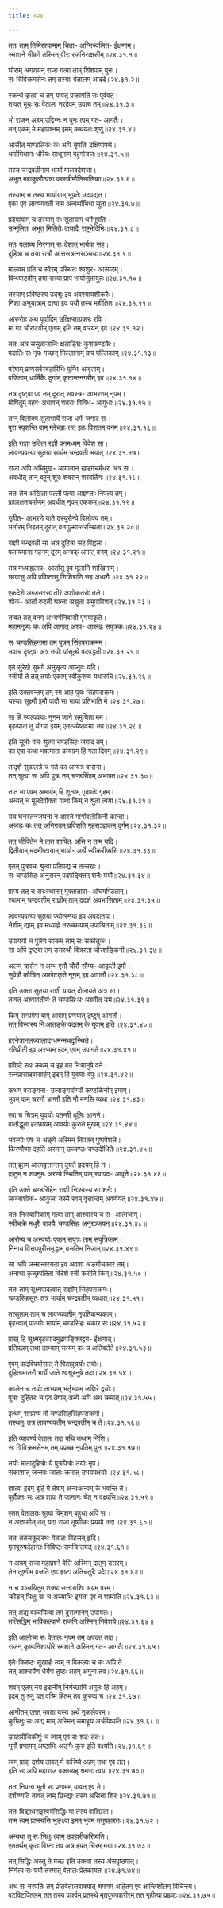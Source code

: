 ```yaml
---
title: ०२४

---
```

  
  
ततः ताम् तिमिरश्यामाम् चिता- अग्निज्वलित- ईक्षणाम्।  
स्मशाने भीषणे तस्मिन् वीरः रजनिराक्षसीम्॥२४.३१.१॥  
  
घोराम् अगणयन् राजा गत्वा ताम् शिंशपाम् पुनः।  
सः त्रिविक्रमसेनः तम् तस्याः वेतालम् आददे॥२४.३१.२॥  
  
स्कन्धे कृत्वा च तम् यावत् प्रक्रामति सः पूर्ववत्।  
तावत् भूयः सः वेतालः नरदेवम् उवाच तम्॥२४.३१.३॥  
  
भो राजन् अहम् उद्विग्नः न पुनः त्वम् गत- आगतैः।  
तत् एकम् मे महाप्रश्नम् इमम् कथयतः शृणु॥२४.३१.४॥  
  
आसीत् माण्डलिकः कः अपि नृपतिः दक्षिणापथे।  
धर्माभिधानः धौरेयः साधूनाम् बहुगोत्रजः॥२४.३१.५॥  
  
तस्य चन्द्रवतीनाम भार्या मालवदेशजा।  
अभूत् महाकुलौत्पन्ना वरस्त्रीमौलिमालिका॥२४.३१.६॥  
  
तस्याम् च तस्य भार्यायाम् भूपतेः उदपद्यत।  
एका एव लावण्यवती नाम अन्वर्थाभिधा सुता॥२४.३१.७॥  
  
प्रदेयायाम् च तस्याम् सः सुतायाम् धर्मभूपतिः।  
उन्मूलितः अभूत् मिलितैः दायादैः राष्ट्रभेदिभिः॥२४.३१.८॥  
  
ततः पलाय्य निरगात् सः देशात् भार्यया सह।  
दुहित्रा च तया रात्रौ आत्तसत्रत्नसञ्चयः॥२४.३१.९॥  
  
मालवम् प्रति च स्वैरम् प्रस्थितः श्वशुर- आस्पदम्।  
विन्ध्याटवीम् तया रात्र्या प्राप भार्यासुतायुतः॥२४.३१.१०॥  
  
तस्याम् प्रविष्टस्य उदश्रुः इव अवश्यायशीकरैः।  
निशा अनुयात्राम् दत्त्वा इव ययौ तस्य महीक्षितः॥२४.३१.११॥  
  
आरुरोह अथ पूर्वाद्रिम् उत्क्षिप्ताग्रकरः रविः।  
मा गाः चौराटवीम् एताम् इति तम् वारयन् इव॥२४.३१.१२॥  
  
ततः अत्र ससुताजानिः क्षताङ्घ्रिः कुशकण्टकैः।  
पदातिः सः नृपः गच्छन् भिल्लानाम् प्राप पल्लिकाम्॥२४.३१.१३॥  
  
परेषाम् प्राणसर्वस्वहारिभिः पुम्भिः आवृताम्।  
वर्जिताम् धार्मिकैः दुर्गाम् कृतान्तनगरीम् इव॥२४.३१.१४॥  
  
तत्र दृष्ट्वा एव तम् दूरात् सवस्त्र- आभरणम् नृपम्।  
मोषितुम् बहवः अधावन् शबराः विविध- आयुधाः॥२४.३१.१५॥  
  
तान् विलोक्य सुताभार्ये राजा धर्मः जगाद सः।  
पुरा स्पृशन्ति वाम् म्लेच्छाः तत् इतः विशतम् वनम्॥२४.३१.१६॥  
  
इति राज्ञा उदिता रज्ञी वनमध्यम् विवेश सा।  
लावण्यवत्या सुतया सार्धम् चन्द्रवती भयात्॥२४.३१.१७॥  
  
राजा अपि अभिमुख- आयातान् खड्गचर्मधरः अत्र सः।  
अवधीत् तान् बहून् शूरः शबरान् शरवर्तिणः॥२४.३१.१८॥  
  
ततः तेन अखिला पल्ली पत्या आज्ञप्ताः निपत्य तम्।  
प्रहारक्षतचर्माणम् अवधीत् नृपम् एककम्॥२४.३१.१९॥  
  
गृहीत- आभरणे याते दस्युसैन्ये विलोक्य तम्।  
भर्तारम् निहतम् दूरात् वनगुल्मान्तरस्थिता॥२४.३१.२०॥  
  
राज्ञी चन्द्रवती सा अत्र दुहित्रा सह विह्वला।  
पलायमाना गहनम् दूरम् अन्वक् अगात् वनम्॥२४.३१.२१॥  
  
तत्र मध्याह्नताप- आर्तासु इव मूलानि शाखिनाम्।  
छायासु अपि प्रविष्टासु शिशिराणि सह अध्वगैः॥२४.३१.२२॥  
  
एकदेशे अब्जसरसः तीरे अशोकतरोः तले।  
शोक- आर्ता रुदती श्रान्ता ससुता समुपाविशत्॥२४.३१.२३॥  
  
तावत् तत् वनम् अभ्यर्णनिवासी मृगयाकृते।  
महामनुष्यः कः अपि आगात् अश्व- आरूढः सपुत्रकः॥२४.३१.२४॥  
  
सः चण्डसिंहनामा तम् पुत्रम् सिंहपराक्रमम्।  
उवाच दृष्ट्वा अत्र तयोः पांसूत्थे पदपद्धती॥२४.३१.२५॥  
  
एते सुरेखे सुभगे अनुसृत्य आप्नुवः यदि।  
स्त्रीयौ ते तत् तयोः एकाम् स्वीकुरुष्व यथारुचि॥२४.३१.२६॥  
  
इति उक्तवन्तम् तम् स्म आह पुत्रः सिंहपराक्रमः।  
यस्याः सूक्ष्मौ इमौ पादौ सा भार्या प्रतिभाति मे॥२४.३१.२७॥  
  
सा हि स्वल्पवयाः नूनम् जाने समुचिता मम।  
बृहत्पादा तु योग्या इयम् एतत्ज्येष्ठवयाः तव॥२४.३१.२८॥  
  
इति सूनोः वचः श्रुत्वा चण्डसिंहः जगाद तम्।  
का एषा कथा भवत्माता प्रत्यग्रम् हि गता दिवम्॥२४.३१.२९॥  
  
तादृशे सुकलत्रे च गते का अन्यत्र वासना।  
तत् श्रुत्वा सः अपि पुत्रः तम् चण्डसिंहम् अभाषत॥२४.३१.३०॥  
  
तात मा एवम् अभार्यम् हि शून्यम् गृहपतेः गृहम्।  
अन्यत् च मूलदेवौक्ता गाथा किम् न श्रुता त्वया॥२४.३१.३१॥  
  
यत्र घनस्तनजघना न आस्ते मार्गावलोकिनी कान्ता।  
अजडः कः तत् अनिगडम् प्रविशति गृहसञ्ज्ञकम् दुर्गम्॥२४.३१.३२॥  
  
तत् जीवितेन मे तात शापितः असि न ताम् यदि।  
द्वितीयाम् मदभीष्टायाम् भार्या- अर्थे स्वीकरीष्यसि॥२४.३१.३३॥  
  
एतत् पुत्रवचः श्रुत्वा प्रतिपद्य च तत्सखः।  
सः चण्डसिंहः अनुसरन् पदपङ्क्तिम् शनैः ययौ॥२४.३१.३४॥  
  
प्राप्य तत् च सरःस्थानम् मुक्तातारा- ओघमण्डिताम्।  
श्यामाम् चण्द्रवतीम् राज्ञीम् ताम् ददर्श अवभासिताम्॥२४.३१.३५॥  
  
लावण्यवत्या सुतया ज्योत्स्नया इव अवदातया।  
नैशीम् द्याम् इव मध्याह्ने तरुच्छायाम् उपाश्रिताम्॥२४.३१.३६॥  
  
उपाययौ च पुत्रेण साकम् ताम् सः सकौतुकः।  
सा अपि दृष्ट्वा तम् उत्तस्थौ वित्रस्ता चौरशङ्किनी॥२४.३१.३७॥  
  
अलम् त्रासेन न अम्भ एतौ चौरौ सौम्य- आकृती इमौ।  
सुवेषौ कौचित् आखेटकृते नूनम् इह आगतौ॥२४.३१.३८॥  
  
इति उक्ता सुतया राज्ञी यावत् दोलायते अत्र सा।  
तावत् अश्वावतीर्णः ते चण्डसिंःअः अब्रवीत् उभे॥२४.३१.३९॥  
  
किम् सम्भ्रमेण वाम् आवाम् प्रणयात् द्रष्टुम् आगतौ।  
तत् विस्वस्य निःआतङ्के वदतम् के युवाम् इति॥२४.३१.४०॥  
  
हरनेत्रानलज्वालादग्धमन्मथदुःस्थिते।  
रतिप्रीती इव अरण्यम् इदम् एवम् उपागते॥२४.३१.४१॥  
  
प्रविष्टे स्थः कथम् च इह बत निःमानुषे वने।  
रत्नप्रासादवासार्हम् इदम् हि युवयोः वपुः॥२४.३१.४२॥  
  
कथम् वराङ्गना- उत्सङ्गयोग्यौ कण्टकिनीम् इमाम्।  
भुवम् वाम् चरणौ भ्रान्तौ इति नौ मनसि व्यथा॥२४.३१.४३॥  
  
एषा च चित्रम् युवयोः पतन्ती धूलिः आनने।  
वातौद्धूता हतछायम् आवयोः कुरुते मुखम्॥२४.३१.४४॥  
  
भवत्योः एषः च अङ्गे अस्मिन् निपतन् पुष्पपेशले।  
किरणौष्मा दहति अस्मान् उच्चण्डः चण्डदीधितेः॥२४.३१.४५॥  
  
तत् ब्रूतम् आत्मवृत्तान्तम् दूयते हृदयम् हि नः।  
द्रष्टुम् न शक्नुमः अरण्ये स्थितिम् वाम् स्वापद- आवृते॥२४.३१.४६॥  
  
इति उक्ते चण्डसिंहेन राज्ञी निःस्वस्य सा शनैः।  
लज्जाशोक- आकुला तस्मै स्वम् वृत्तान्तम् अवर्णयत्॥२४.३१.४७॥  
  
ततः निःस्वामिकाम् मत्वा ताम् आश्वास्य च स- आत्मजाम्।  
स्वीचक्रे मधुरैः वाक्यैः चण्डसिंहः अनुरञ्जयन्॥२४.३१.४८॥  
  
आरोप्य च अस्वयोः पृष्ठम् सपुत्रः ताम् सपुत्रिकाम्।  
निनाय वित्तपपुरीसमृद्धाम् वसतिम् निजाम्॥२४.३१.४९॥  
  
सा अपि जन्मान्तरगता इव अवशा अङ्गीचकार तम्।  
अनाथा कृच्छ्रपतिता विदेशे स्त्री करोति किम्॥२४.३१.५०॥  
  
ततः ताम् सूक्ष्मपादत्वात् राज्ञीम् सिंहपराक्रमः।  
चण्डसिंहसुतः तत्र भार्याम् चण्द्रवतीम् व्यधात्॥२४.३१.५१॥  
  
तत्सुताम् ताम् च लावण्यवतीम् नृपतिकन्यकाम्।  
बृहत्त्वात् पादयोः भार्याम् चण्डसिंहः चकार सः॥२४.३१.५२॥  
  
प्राख् हि सूक्ष्मबृहत्पादमुद्रापङ्क्तिद्वय- ईक्षणात्।  
प्रतिपन्नम् तथा ताभ्याम् सत्यम् कः च अतिवर्तते॥२४.३१.५३॥  
  
एवम् पादविपर्यासात् ते पितापुत्रयोः तयोः।  
दुहितामातरौ भार्ये जाते श्वश्रूस्नुषे तदा॥२४.३१.५४॥  
  
कालेन च तयोः ताभ्याम् भर्तृभ्याम् जज्ञिरे द्वयोः।  
पुत्राः दुहितरः च एव तेषाम् अन्ये अपि अथ क्रमात्॥२४.३१.५५॥  
  
इत्थम् सम्प्राप्य तौ चण्डसिंहसिंहपराक्रमौ।  
तस्थतुः तत्र लावण्यवतीम् चन्द्रवतीम् च ते॥२४.३१.५६॥  
  
इति व्यावर्ण्य वेतालः तदा पथि कथाम् निशि।  
सः त्रिविक्रमसेनम् तम् पप्रच्छ नृपतिम् पुनः॥२४.३१.५७॥  
  
तयोः मातादुहित्रोः ये पुत्रपित्रोः तयोः नृप।  
सकाशात् जन्तवः जाताः क्रमात् उभयपक्षयोः॥२४.३१.५८॥  
  
ज्ञात्वा इदम् ब्रूहि मे तेषाम् अन्यःअन्यम् के भवन्ति ते।  
पूर्वौक्तः सः अत्र शापः ते जानानः चेत् न वक्ष्यसि॥२४.३१.५९॥  
  
एतत् वेतालतः श्रुत्वा विमृशन् बहुधा अपि सः।  
न अज्ञासीत् तत् यदा राजा तूष्णीकः प्रययौ तदा॥२४.३१.६०॥  
  
ततः ततंसकूटस्थः वेतालः विहसन् हृदि।  
मृतपूरुषदेहान्तः निविष्टः समचिन्तयत्॥२४.३१.६१॥  
  
न अयम् राजा महाप्रश्ने वेत्ति अस्मिन् दातुम् उत्तरम्।  
तेन तूष्णीम् व्रजति एषः हृष्टः अतिचतुरैः पदैः॥२४.३१.६२॥  
  
न च वञ्चयितुम् शक्यः सत्त्वराशिः अयम् परम्।  
क्रीडन् भिक्षुः सः च अस्माभिः इयता एव न शाम्यति॥२४.३१.६३॥  
  
तत् अद्य वञ्चयित्वा तम् दुरात्मानम् उपायतः।  
तत्सिद्धिम् भाविकल्याणे राजनि अस्मिन् निवेशये॥२४.३१.६४॥  
  
इति आलोच्य सः वेतालः नृपम् तम् अवदत् तदा।  
राजन् कृष्णनिशाघोरे स्मशाने अस्मिन् गत- आगतैः॥२४.३१.६५॥  
  
एतैः क्लिष्टः सुखार्हः त्वम् न विकल्पः च कः अपि ते।  
तत् आश्चर्येण धैर्येण तुष्टः अहम् अमुना तव॥२४.३१.६६॥  
  
शवम् एतम् नय इदानीम् निर्गच्छामि अमुतः हि अहम्।  
इदम् तु श्र्णु यत् वच्मि हितम् तव कुरुष्व च॥२४.३१.६७॥  
  
आनीतम् एतत् भवता यस्य अर्थे नृकलेवरम्।  
कुभिक्षुः सः अद्य माम् अस्मिन् समाहूय अर्चयिष्यति॥२४.३१.६८॥  
  
उपहारीचिकीर्षुः च त्वाम् एव सः शठः ततः।  
भूमौ प्रणामम् अष्टाभिः अङ्गैः कुरु इति वक्ष्यति॥२४.३१.६९॥  
  
त्वम् प्राक् दर्शय तावत् मे करिष्ये अहम् तथा एव तत्।  
इति सः अपि महाराज वक्तव्यह् श्रमणः त्वया॥२४.३१.७०॥  
  
ततः निपत्य भूतौ सः प्रणामम् यावत् एव ते।  
दर्शय्ष्यति तावत् त्वम् छिन्द्याः तस्य असिना शिरः॥२४.३१.७१॥  
  
ततः विद्याधराइश्वर्यसिद्धिः या तस्य वाञ्छिता।  
ताम् त्वम् प्राप्स्यसि भुङ्क्ष्वा इमम् भुवम् ततुपहारतः॥२४.३१.७२॥  
  
अन्यथा तु सः भिक्षुः त्वाम् उपहारीकरिष्यति।  
एततर्थम् कृतः विघ्नः तव अत्र इयत् चिरम् मया॥२४.३१.७३॥  
  
तत् सिद्धिः अस्तु ते गच्छ इति उक्त्वा तस्य अंसपृष्ठगात्।  
निर्गत्य सः ययौ तस्मात् वेतालः प्रेतकायतः॥२४.३१.७४॥  
  
अथ सः नरपतिः तम् प्रीतवेतालवाक्यात् श्रमणम् अहितम् एव क्षान्तिशीलम् विचिन्त्य।  
वटविटपितलम् तत् तस्य पार्श्वम् प्रतस्थे मृतपुरुषशरीरम् तत् गृहीत्वा प्रहृष्टः॥२४.३१.७५॥